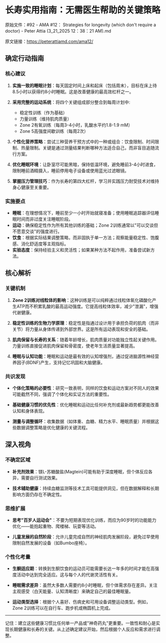 # 长寿实用指南：无需医生帮助的关键策略

原始文件：#92 - AMA #12： Strategies for longevity (which don't require a doctor) - Peter Attia (3_21_2025 12：38：21 AM).md

原文链接：https://peterattiamd.com/ama12/

## 确定行动指南

### 核心建议
1. **实施一致的睡眠计划**：每天固定时间上床和起床（包括周末），目标在床上待8.5小时以获得约8小时睡眠。这是改善健康的最高效杠杆之一。

2. **采用完整的运动系统**：将四个关键组成部分整合到每周计划中:
   - 稳定性训练（作为基础）
   - 力量训练（维持肌肉质量）
   - Zone 2有氧训练（每周3-4小时，乳酸水平约1.8-1.9 mM）
   - Zone 5高强度间歇训练（每周2次）

3. **个性化营养策略**：尝试三种营养干预方式中的一种或组合：饮食限制、时间限制、热量限制。关键是通过测量结果判断哪种方法适合自己，而非盲目追随流行方案。

4. **优化睡眠环境**：让卧室尽可能黑暗，保持低温环境，避免睡前3-4小时进食，限制睡前酒精摄入，睡前停用电子设备或使用蓝光过滤眼镜。

5. **掌握压力管理技巧**：作为长寿的第四大杠杆，学习并实践压力耐受技术对维持身心健康至关重要。

### 实施要点
- **睡眠**：在理想情况下，睡前至少一小时开始就寝准备；使用睡眠追踪器评估睡眠时间而非过度关注睡眠阶段。
- **运动**：确保稳定性作为所有其他训练的基础；Zone 2训练通常以"可以交谈但不愿意交谈"的强度进行。
- **饮食**：根据实际结果调整策略，而非固执于单一方法；观察能量稳定性、饱腹感、消化舒适度等主观指标。
- **实验态度**：保持经验主义和灵活性；如果某种方法不起作用，准备尝试新方法。

## 核心解析

### 关键机制
1. **Zone 2训练对线粒体的影响**：这种训练是可以纯粹通过线粒体氧化磷酸化产生ATP而不积累乳酸的最高运动强度。它提高线粒体效率，减少"泄漏"，增强代谢健康。

2. **稳定性训练的生物力学原理**：稳定性是指通过设计用于承担负荷的肌肉（而非关节）将力量从身体传递到外部世界。这是所有运动表现和安全的基础。

3. **肌肉保留与长寿的关系**：随着年龄增长，肌肉质量对功能独立性起关键作用。力量训练直接促进肌肉保留和骨密度，使老年生活质量显著提高。

4. **睡眠与认知功能**：睡眠和运动是最有效的认知增强剂，通过促进脑源性神经营养因子(BDNF)产生，支持记忆巩固和大脑健康。

### 共识发现
- **个体化策略的必要性**：研究一致表明，同样的饮食和运动方案对不同人的效果可能截然不同，强调了个体化和实证方法的重要性。

- **基础健康习惯的优先性**：优化睡眠和运动比任何补充剂或最新趋势都更能改善认知和身体表现。

- **测量与调整循环**：收集数据（如体重、血糖、精力水平、睡眠质量）并根据这些数据调整策略是优化健康的关键流程。

## 深入视角

### 不确定区域
- **补充剂效果**：镁L-苏糖酸盐(Magtein)可能有助于深度睡眠，但个体反应各异，需要自行测试效果。

- **技术辅助健康**：持续血糖监测等技术工具可能提供洞见，但在数据解释和长期影响方面仍存在不确定性。

### 思维扩展
- **思考"百岁人运动会"**：不要为短期表现优化训练，而应为90岁时的功能能力优化——能抱起重物、爬楼梯、玩耍等活动。

- **儿童发展的自然阶段**：允许儿童完成自然的神经肌肉发展阶段，避免过早使用限制自然发展的设备（如Bumbo座椅）。

### 个性化考量
- **生酮适应期**：转换到生酮饮食的运动员可能需要长达一年多的时间才能在高强度活动中达到完全适应。这与每个人的代谢灵活性有关。

- **睡眠需求差异**：虽然大多数人需要约8小时睡眠，但个体需求存在差异。关注主观感受（白天能量、认知清晰度）来确定自己的最佳睡眠量。

- **运动类型选择**：根据个人喜好、伤病史和可用设备调整运动类型。例如，Zone 2训练可以在自行车、跑步机或椭圆机上完成。

---

记住：建立这些健康习惯比任何单一产品或"神奇药丸"更重要。一致性和耐心是实现长期健康和长寿的关键。从上述确定建议开始，然后根据个人反应和需求进行调整。